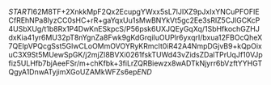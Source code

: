 $START$I62M8TF+2XnkkMpF2Qx2EcupgYWxx5sL7lJIXZ9pJxIxYNCuPFOFIECfREhNPa8lyzCC0sHC+rR+gaYqxUu1sMwBNYkVt5gc2Ee3sRlZ5CJlGCKcP4USbXUg/t1b8Rx1P4DwKnESkpcS/P56psk6UXJQEyGqXq/1SbHfkochGZHJdxKia41yr6MU32pT8nYgnZa8Fwk9gKdGrqiIuOUPlr6yxqrI/bxua12FBOcQheX7QEIpVPQcgSst5GlwCLoOMmOVOYRyKRmcIt0iR42A4NmpDGjvB9+kQpOixuC3X9St5MUewSpGK/j2mjZl8BVXi0261fskTUWd43vZidsZDalTPrUqJf10VJpfiz5ULHfb7bjAeeFSr/m+chKfbk+3fiLrZQRBiewzx8wADTkNjyrr6bVzftYYHGTQgyA1DnwATyjimXGoUZAMkWFZs6ep$END$